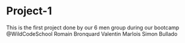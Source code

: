 # Project-1
This is the first project done by our 6 men group during our bootcamp @WildCodeSchool 
Romain Bronquard
Valentin Marlois
Simon Bullado
